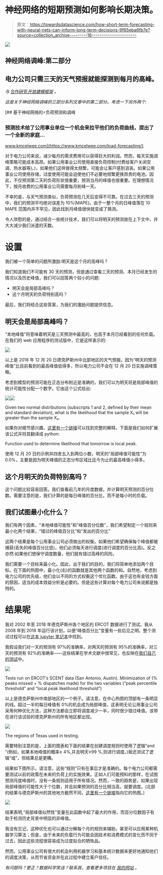 # 神经网络的短期预测如何影响长期决策。

> 原文：<https://towardsdatascience.com/how-short-term-forecasting-with-neural-nets-can-inform-long-term-decisions-9f65eba6fb7e?source=collection_archive---------16----------------------->

![](img/2789f995a6c1c8c656504cfc3715f63f.png)

## 神经网络调峰:第二部分

## 电力公司只需三天的天气预报就能探测到每月的高峰。

*与* [合作研究*开放建模框架*](http://omf.coop) *。*

*这是关于神经网络调峰的三部分系列文章中的第二部分。考虑一下另外两个:*

 [## 基于神经网络的⚡️负荷预测和调峰

### 预测技术给了公用事业单位一个机会来拉平他们的负荷曲线，提出了一个全新的家庭…

www.kmcelwee.com](https://www.kmcelwee.com/load-forecasting/) 

对于电力公司来说，减少每月的需求费用可以获得巨大的利润。然而，每天实施调峰策略可能成本高昂。如果公用事业公司使用直接负荷控制(付费给客户关闭空调、热水器等)。)，如果他们这样做得太频繁，可能会让客户感到沮丧。如果公用事业公司使用存储，过度使用可能会迫使他们不必要地频繁更换昂贵的电池。因此，不仅预测第二天的负荷形状很重要，预测当月的峰值也很重要。在理想情况下，按月收费的公用事业公司需要每月削峰一天。

不幸的是，与天气预测类似，负荷预测在几天后变得不可靠。在过去三天的预测中，我们的预测平均绝对误差为 10%(MAPE)。由于一整个月的日峰值落在 10 MAPE 范围内并不罕见，因此找到月峰值很快就变成了猜测。

令人欣慰的是，通过结合一些统计技术，我们可以将明天的预测放在上下文中，并大大减少我们派遣的天数。

# 设置

我们被一个简单的问题所激励:明天是这个月的高峰吗？

我们知道我们不可能有 30 天的预测，但是通过查看三天的预测、本月已经发生的情况以及历史峰值，我们可以回答两个较小的问题:

*   明天会是局部高峰吗？
*   这个月明天的负荷特别高吗？

最后，我们将结合这些答案，为我们的激励问题提供信息。

## 明天会是局部高峰吗？

“本地峰值”将意味着明天是三天预测中最高的，也高于本月已经看到的任何负载。在我们的 web 应用程序的测试版中，它是这样表示的:

![](img/f8f22a3b681f7afba1a8358de10176a4.png)

以上是 2018 年 12 月 20 日德克萨斯州中北部地区的天气预报。因为“明天的预测峰值”比目前看到的最高峰值低得多，所以电力公司不会在 12 月 20 日实施调峰策略。

考虑到模型的预测可能在正态分布附近是准确的，我们可以为明天将是局部峰值的统计可能性分配一个数字。它由这个公式给出:

![](img/f74ab118fa11f3253d3ab48276605b28.png)![](img/e14430463430b0f2c0829f66087f3863.png)

Given two normal distributions (subscripts 1 and 2, defined by their mean and standard deviation), what is the likelihood that the sample X₁ will be greater than the sample X₂.

如果你对细节感兴趣，[这里有一个链接](https://math.stackexchange.com/questions/40224/probability-of-a-point-taken-from-a-certain-normal-distribution-will-be-greater)可以找到完整的解释。下面是我们如何扩展该公式并将其翻译成 python:

Function used to determine likelihood that tomorrow is local peak.

使用 12 月 20 日的示例并四舍五入到两位小数，明天的“局部峰值可能性”为 0.0%，主要是因为明天峰值的正态分布区域比迄今为止的最高峰值小得多。

## 这个月明天的负荷特别高吗？

这个问题比较容易回答。我们查看前几年的月度数据，并计算明天预测的百分位数。需要注意的是，我们计算的是每日峰值的百分比，而不是每小时的负载。

## 我们试图最小化什么？

我们有两个因素，“本地峰值可能性”和“峰值百分位数”，我们希望制定一个规则来最小化两个结果，“错过的峰值百分比”和“发出的百分比”

这两个结果是每个公用事业公司必须做出的权衡。如果他们希望确保每个峰值都被捕获(丢失的峰值百分比低)，他们必须每天进行调度(进行调度的百分比高)。反之亦然:如果他们想保守调度数量，他们就有错过高峰的风险。

我们需要一个目标来最小化。因此，出于我们的目的，我们将简单地添加两个目标。在下面的热图中，最小化(右)的函数就是其他两个函数的和。自然地，考虑到电力公司的优先级，他们会以不同的方式权衡这个优化函数。由于这也有金钱方面的原因，适当的成本效益分析是必要的。但是这些计算对每个电力公司来说都是独特的。

# 结果呢

我对 2002 年至 2018 年德克萨斯州各个地区的 ERCOT 数据进行了测试。我从 2008 年到 2018 年运行该计划，以便“峰值百分比”变量有一些后见之明。整个测试过程可以在[这本 jupyter 笔记本](https://github.com/kmcelwee/load-forecasting/blob/main/notebooks/Efficacy%20of%20short-term%20forecasts%20for%20predicting%20monthly%20peaks.ipynb)中找到。

我假设我们对一天的预测有 97%的准确率，对两天的预测有 95%的准确率，对三天的预测有 92%的准确率——这些结果在学术文献中很常见，也反映在[我们自己的测试](https://www.kmcelwee.com/load-forecasting/simple-load-forecasting.html)中。

![](img/65936c7394feb090ad4ac1e293713271.png)

Tests run on ERCOT’s SCENT data (San Antonio, Austin). Minimization of (% peaks missed + % dispatches made) for the two variables (“peak percentile threshold” and “local peak likelihood threshold”)

以上是德克萨斯州中南部地区的一个例子。请注意，在中心热图的顶部有一条明显的线。超过一半的每日峰值有 0%的机会成为局部峰值，这表明无论公用事业公司采用何种优化方法，这种方法都会立即将调度减少一半，同时很少错过峰值。该带在进行该试验的德克萨斯州的所有地区都出现。

![](img/48dd0ec0774a796d2e0df85fb2ef73d2.png)

The regions of Texas used in testing.

需要特别注意的是，上面的图表和下面的结果在创建调度规则时使用了逻辑“and ”(例如，如果本地峰值的概率≥ 4%,并且明天≥99 %,则进行调度。)我还测试了逻辑“或”，但结果总是更糟。

结果如下图所示。请注意，这些“规则”只有在事后才是准确的。每个电力公司都需要测试以前的政策在未来的负荷上的实施效果。正如人们可能预料的那样，在试图预测月度峰值时，没有一条规则适用于所有情况。然而，一致的趋势是，如果出现局部峰值的可能性大于个位数，并且如果预测的百分比相当高，就要调度。(北部的结果与德克萨斯州的其他地方截然不同，[这里有一个链接](https://github.com/kmcelwee/load-forecasting/blob/main/img/NORTH.png)指向它的热图。)

![](img/4f360ffe17ad6b1cb98004b41ad3ec1f.png)

结果表明,“局部峰值似然性”变量在此函数中起了最大的作用，而百分位数因子有助于检测历史背景中明显的非峰值。

我没有忘记，这种优化也可以通过分解每个月的规则来辅助，甚至可以应用某种机器学习算法；但是，由于未来的负载行为可能会因技术和消费模式的变化而不同于过去，因此这些流程很容易成为过度拟合的牺牲品。

然而，公用事业公司有很大的机会利用机器学习和基本统计数据来更好地通知他们的调度决策，从而节省资金并在此过程中建立客户信任。

*有问题吗？更正？数据科学笑话？联系我，查看更多项目在* [*我的网站*](http://www.kmcelwee.com) *。*